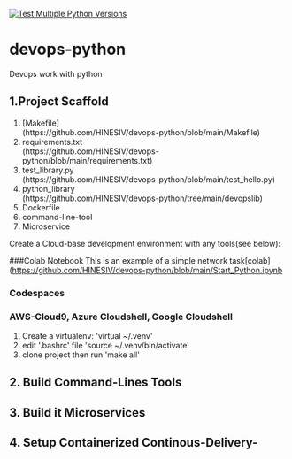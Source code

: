 [![Test Multiple Python Versions](https://github.com/HINESIV/devops-python/actions/workflows/main.yml/badge.svg)](https://github.com/HINESIV/devops-python/actions/workflows/main.yml)
# devops-python
Devops work with python


## 1.Project Scaffold
<ol>
<li href= >[Makefile]</li>(https://github.com/HINESIV/devops-python/blob/main/Makefile)
<li>requirements.txt</li>(https://github.com/HINESIV/devops-python/blob/main/requirements.txt)
<li>test_library.py</li>(https://github.com/HINESIV/devops-python/blob/main/test_hello.py)
<li>python_library</li>(https://github.com/HINESIV/devops-python/tree/main/devopslib)
<li>Dockerfile</li>
<li>command-line-tool</li>
<li>Microservice</li>
</ol>

Create a Cloud-base development environment with any tools(see below): 

###Colab Notebook
This is an example of a simple network task[colab](https://github.com/HINESIV/devops-python/blob/main/Start_Python.ipynb

### Codespaces

### AWS-Cloud9, Azure Cloudshell, Google Cloudshell

1. Create a virtualenv: 'virtual ~/.venv'
2. edit '.bashrc' file 'source ~/.venv/bin/activate'
3. clone project then run 'make all'



## 2. Build Command-Lines Tools

## 3. Build it Microservices

## 4. Setup Containerized Continous-Delivery-
